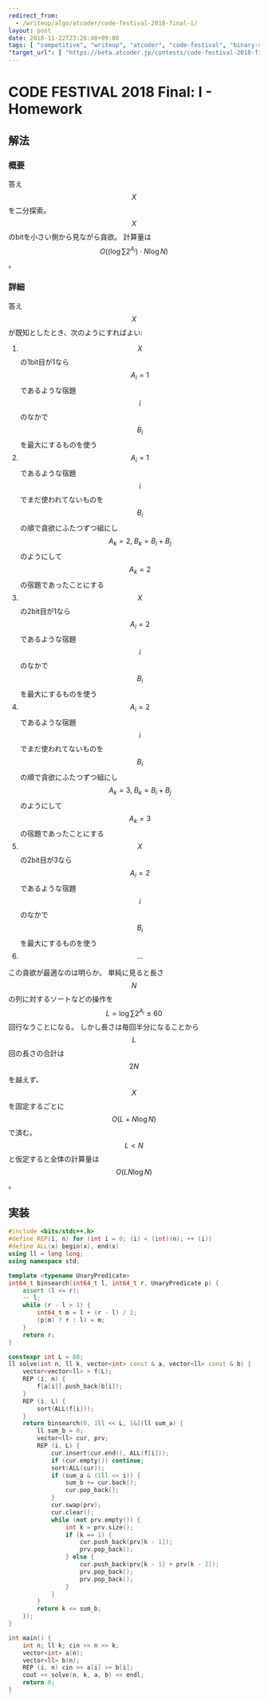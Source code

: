 ```yaml
---
redirect_from:
  - /writeup/algo/atcoder/code-festival-2018-final-i/
layout: post
date: 2018-11-22T23:26:48+09:00
tags: [ "competitive", "writeup", "atcoder", "code-festival", "binary-search", "greedy" ]
"target_url": [ "https://beta.atcoder.jp/contests/code-festival-2018-final/tasks/code_festival_2018_final_i" ]
---
```


# CODE FESTIVAL 2018 Final: I - Homework

## 解法

### 概要

答え $$X$$ を二分探索。
$$X$$ のbitを小さい側から見ながら貪欲。
計算量は $$O((\log \sum 2^{A_i}) \cdot N \log N)$$。

### 詳細

答え $$X$$ が既知としたとき、次のようにすればよい:

1.  $$X$$ の1bit目が1なら $$A_i = 1$$ であるような宿題 $$i$$ のなかで $$B_i$$ を最大にするものを使う
1.  $$A_i = 1$$ であるような宿題 $$i$$ でまだ使われてないものを $$B_i$$ の順で貪欲にふたつずつ組にし $$A_k = 2, \; B_k = B_i + B_j$$ のようにして $$A_k = 2$$ の宿題であったことにする
1.  $$X$$ の2bit目が1なら $$A_i = 2$$ であるような宿題 $$i$$ のなかで $$B_i$$ を最大にするものを使う
1.  $$A_i = 2$$ であるような宿題 $$i$$ でまだ使われてないものを $$B_i$$ の順で貪欲にふたつずつ組にし $$A_k = 3, \; B_k = B_i + B_j$$ のようにして $$A_k = 3$$ の宿題であったことにする
1.  $$X$$ の2bit目が3なら $$A_i = 2$$ であるような宿題 $$i$$ のなかで $$B_i$$ を最大にするものを使う
1.  $$\dots$$

この貪欲が最適なのは明らか。
単純に見ると長さ $$N$$ の列に対するソートなどの操作を $$L = \log \sum 2^{A_i} \le 60$$ 回行なうことになる。
しかし長さは毎回半分になることから $$L$$ 回の長さの合計は $$2N$$ を越えず、$$X$$ を固定するごとに $$O(L + N \log N)$$ で済む。
$$L \lt N$$ と仮定すると全体の計算量は $$O(L N \log N)$$。

## 実装

``` c++
#include <bits/stdc++.h>
#define REP(i, n) for (int i = 0; (i) < (int)(n); ++ (i))
#define ALL(x) begin(x), end(x)
using ll = long long;
using namespace std;

template <typename UnaryPredicate>
int64_t binsearch(int64_t l, int64_t r, UnaryPredicate p) {
    assert (l <= r);
    -- l;
    while (r - l > 1) {
        int64_t m = l + (r - l) / 2;
        (p(m) ? r : l) = m;
    }
    return r;
}

constexpr int L = 60;
ll solve(int n, ll k, vector<int> const & a, vector<ll> const & b) {
    vector<vector<ll> > f(L);
    REP (i, n) {
        f[a[i]].push_back(b[i]);
    }
    REP (i, L) {
        sort(ALL(f[i]));
    }
    return binsearch(0, 1ll << L, [&](ll sum_a) {
        ll sum_b = 0;
        vector<ll> cur, prv;
        REP (i, L) {
            cur.insert(cur.end(), ALL(f[i]));
            if (cur.empty()) continue;
            sort(ALL(cur));
            if (sum_a & (1ll << i)) {
                sum_b += cur.back();
                cur.pop_back();
            }
            cur.swap(prv);
            cur.clear();
            while (not prv.empty()) {
                int k = prv.size();
                if (k == 1) {
                    cur.push_back(prv[k - 1]);
                    prv.pop_back();
                } else {
                    cur.push_back(prv[k - 1] + prv[k - 2]);
                    prv.pop_back();
                    prv.pop_back();
                }
            }
        }
        return k <= sum_b;
    });
}

int main() {
    int n; ll k; cin >> n >> k;
    vector<int> a(n);
    vector<ll> b(n);
    REP (i, n) cin >> a[i] >> b[i];
    cout << solve(n, k, a, b) << endl;
    return 0;
}
```
